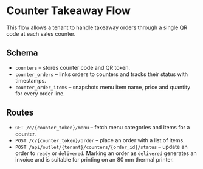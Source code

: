 # Counter Takeaway Flow

This flow allows a tenant to handle takeaway orders through a single QR code at each sales counter.

## Schema
- `counters` – stores counter code and QR token.
- `counter_orders` – links orders to counters and tracks their status with timestamps.
- `counter_order_items` – snapshots menu item name, price and quantity for every order line.

## Routes
- `GET /c/{counter_token}/menu` – fetch menu categories and items for a counter.
- `POST /c/{counter_token}/order` – place an order with a list of items.
- `POST /api/outlet/{tenant}/counters/{order_id}/status` – update an order to `ready` or `delivered`. Marking an order as `delivered` generates an invoice and is suitable for printing on an 80 mm thermal printer.
